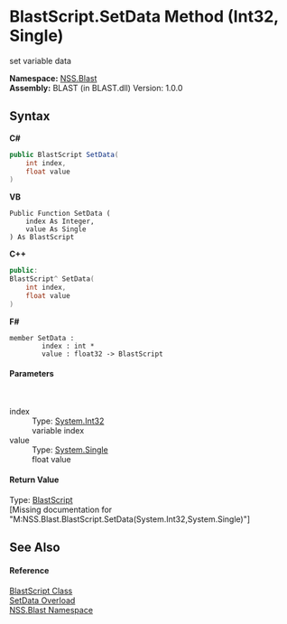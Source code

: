# BlastScript.SetData Method (Int32, Single)
 

set variable data

**Namespace:**&nbsp;<a href="88b55311-4a89-0894-e27a-e157e443c7f7.md">NSS.Blast</a><br />**Assembly:**&nbsp;BLAST (in BLAST.dll) Version: 1.0.0

## Syntax

**C#**<br />
``` C#
public BlastScript SetData(
	int index,
	float value
)
```

**VB**<br />
``` VB
Public Function SetData ( 
	index As Integer,
	value As Single
) As BlastScript
```

**C++**<br />
``` C++
public:
BlastScript^ SetData(
	int index, 
	float value
)
```

**F#**<br />
``` F#
member SetData : 
        index : int * 
        value : float32 -> BlastScript 

```


#### Parameters
&nbsp;<dl><dt>index</dt><dd>Type: <a href="https://docs.microsoft.com/dotnet/api/system.int32" target="_blank" rel="noopener noreferrer">System.Int32</a><br />variable index</dd><dt>value</dt><dd>Type: <a href="https://docs.microsoft.com/dotnet/api/system.single" target="_blank" rel="noopener noreferrer">System.Single</a><br />float value</dd></dl>

#### Return Value
Type: <a href="701ebde6-515e-1fd5-a11a-526716112a12.md">BlastScript</a><br />\[Missing <returns> documentation for "M:NSS.Blast.BlastScript.SetData(System.Int32,System.Single)"\]

## See Also


#### Reference
<a href="701ebde6-515e-1fd5-a11a-526716112a12.md">BlastScript Class</a><br /><a href="b3f698e8-db23-012f-b7a3-d0f6167d6ba5.md">SetData Overload</a><br /><a href="88b55311-4a89-0894-e27a-e157e443c7f7.md">NSS.Blast Namespace</a><br />